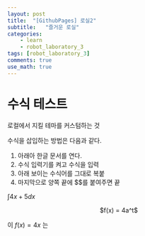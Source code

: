 ```yaml
---
layout: post
title:  "[GithubPages] 로실2"
subtitle:   "즐거운 로실"
categories: 
    - learn
    - robot_laboratory_3
tags: [robot_laboratory_3]
comments: true
use_math: true
---
```


# 수식 테스트


로컬에서 지킬 테마를 커스텀하는 것

수식을 삽입하는 방법은 다음과 같다.

1. 아래아 한글 문서를 연다.
2. 수식 입력기를 켜고 수식을 입력
3. 아래 보이는 수식어를 그대로 복붙
4. 마지막으로 양쪽 끝에 $$를 붙여주면 끝


$\int 4x+5dx$  
<center>$f(x) = 4a^t$</center>

이 $f(x) = 4x$ 는

